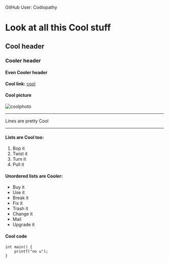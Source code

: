 <!--#Chris Bayley-->
GitHub User: Codiopathy
<!--I figured out how to comment-->


# Look at all this Cool stuff

## Cool header

### Cooler header

#### Even Cooler header

**Cool link:** [cool](http://www.cool.com/)

#### Cool picture

![coolphoto](../images/hellacool.jpg)

* * *
Lines are pretty Cool
* * * 

#### Lists are Cool too:  

1. Bop it
2. Twist it
3. Turn it
4. Pull it


#### Unordered lists are Cooler:   

- Buy it
- Use it
- Break it
- Fix it
- Trash it
- Change it 
- Mail
- Upgrade it

#### Cool code

	int main() {
		printf("no u");
	}
	